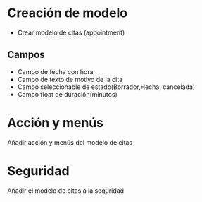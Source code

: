 # Creación de modelo 

* Crear modelo de citas (appointment)

## Campos
* Campo de fecha con hora
* Campo de texto de motivo de la cita
* Campo seleccionable de estado(Borrador,Hecha, cancelada)
* Campo float de duración(minutos)

# Acción y menús
Añadir acción y menús del modelo de citas

# Seguridad
Añadir el modelo de citas a la seguridad
